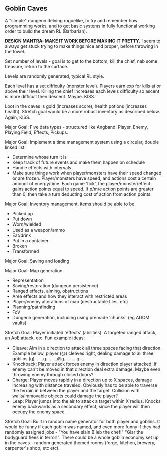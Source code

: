 ## Goblin Caves 
A "simple" dungeon delving roguelike, to try and
remember how programming works, and to get basic systems in fully
functional working order to build the dream RL (Barbarian).

**DESIGN MANTRA: MAKE IT WORK BEFORE MAKING IT PRETTY.** I seem to
always get stuck trying to make things nice and proper, before throwing
in the towel.

Set number of levels - goal is to get to the bottom, kill the chief, nab
some treasure, return to the surface.

Levels are randomly generated, typical RL style.

Each level has a set difficulty (monster level). Players earn exp for
kills at or above their level. Killing the chief increases each levels
difficulty so ascent is more difficult then descent. Maybe. KISS.

Loot in the caves is gold (increases score), health potions (increases
health). Stretch goal would be a more robust inventory as described
below. Again, KISS.

Major Goal: Five data types - structured like Angband: Player, Enemy, Playing Field,
Effects, Pickups.

Major Goal: Implement a time management system using a circular, double linked
list.
- Determine whose turn it is
- Keep track of future events and make them happen on schedule
- Handle effects with intervals
- Make sure things work when player/monsters have their speed changed or
  are frozen.
Player/monsters have speed, and actions cost a certain amount of
energy/time. Each game 'tick', the player/monster/effect gains action
points equal to speed. If p/m/e action points are greater than 0, then
take a turn deducting cost of action from action points. 

Major Goal: Inventory management, items should be able to be:
- Picked up
- Put down
- Worn/wielded
- Used as a weapon/ammo
- Eat/drink
- Put in a container
- Broken
- Transformed

Major Goal: Saving and loading

Major Goal: Map generation
- Representation
- Saving/restoration (dungeon persistence)
- Ranged effects, aiming, obstructions
- Area effects and how they interact with restricted areas
- Player/enemy alterations of map (destructable tiles, etc)
- Planning/pathfinding
- FoV
- Dungeon generation, including using premade 'chunks' (eg ADOM vaults)

Stretch Goal: Player initiated 'effects' (abilities). A targeted ranged attack, an AoE
attack, etc. Fun example ideas:
- Cleave: Aim in a direction to attack all three spaces facing that
  direction. Example below, player (@) cleaves right, dealing damage to
all three goblins (g).
  .....g....
  ....@g....
  .....g....
- Knockback: Player attack forces enemy in direction player attacked, if
  enemy can't be moved in that direction deal extra damage. Maybe even
throwing enemy through closed doors?
- Charge: Player moves rapidly in a direction up to X spaces, damage
  increasing with distance traveled. Obviously has to be able to
traverse the terrain in between the player and the target. Collision
with walls/immovable objects could damage the player?
- Leap: Player jumps into the air to attack a target within X radius.
  Knocks enemy backwards as a secondary effect, since the player will
then occupy the enemy space.

Stretch Goal: Built in random name generator for both player and
goblins. It would be funny if each goblin was named, and even more funny
if they had randomly assigned jobs - "You have slain B'leb the chef!"
"Glar the bodyguard flees in terror!". There could be a whole goblin
economy set up in the caves - random generated themed rooms (forge,
kitchen, brewery, carpenter's shop, etc etc). 

